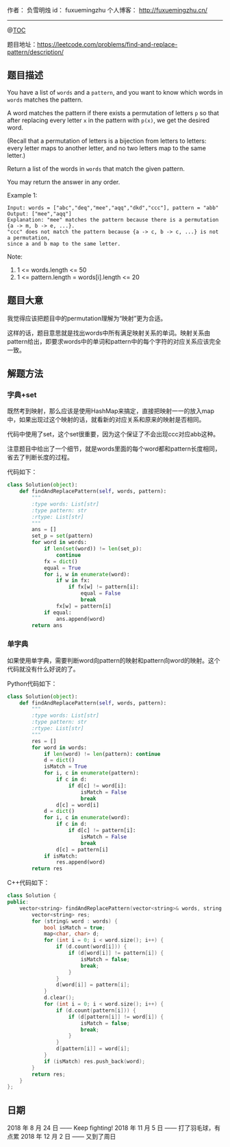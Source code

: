 
作者： 负雪明烛
id：	fuxuemingzhu
个人博客：	http://fuxuemingzhu.cn/

---
@[TOC](目录)

题目地址：https://leetcode.com/problems/find-and-replace-pattern/description/

## 题目描述

You have a list of ``words`` and a ``pattern``, and you want to know which words in ``words`` matches the pattern.

A word matches the pattern if there exists a permutation of letters ``p`` so that after replacing every letter ``x`` in the pattern with ``p(x)``, we get the desired word.

(Recall that a permutation of letters is a bijection from letters to letters: every letter maps to another letter, and no two letters map to the same letter.)

Return a list of the words in ``words`` that match the given pattern. 

You may return the answer in any order.

 

Example 1:

    Input: words = ["abc","deq","mee","aqq","dkd","ccc"], pattern = "abb"
    Output: ["mee","aqq"]
    Explanation: "mee" matches the pattern because there is a permutation {a -> m, b -> e, ...}. 
    "ccc" does not match the pattern because {a -> c, b -> c, ...} is not a permutation,
    since a and b map to the same letter.
 

Note:

1. 1 <= words.length <= 50
1. 1 <= pattern.length = words[i].length <= 20

## 题目大意

我觉得应该把题目中的permutation理解为“映射”更为合适。

这样的话，题目意思就是找出words中所有满足映射关系的单词。映射关系由pattern给出，即要求words中的单词和pattern中的每个字符的对应关系应该完全一致。

## 解题方法

### 字典+set

既然考到映射，那么应该是使用HashMap来搞定，直接把映射一一的放入map中，如果出现过这个映射的话，就看新的对应关系和原来的映射是否相同。

代码中使用了set，这个set很重要，因为这个保证了不会出现ccc对应abb这种。

注意题目中给出了一个细节，就是words里面的每个word都和pattern长度相同，省去了判断长度的过程。

代码如下：

```python
class Solution(object):
    def findAndReplacePattern(self, words, pattern):
        """
        :type words: List[str]
        :type pattern: str
        :rtype: List[str]
        """
        ans = []
        set_p = set(pattern)
        for word in words:
            if len(set(word)) != len(set_p):
                continue
            fx = dict()
            equal = True
            for i, w in enumerate(word):
                if w in fx:
                    if fx[w] != pattern[i]:
                        equal = False
                        break
                fx[w] = pattern[i]
            if equal:
                ans.append(word)
        return ans
```

### 单字典

如果使用单字典，需要判断word向pattern的映射和pattern向word的映射。这个代码就没有什么好说的了。

Python代码如下：

```python
class Solution(object):
    def findAndReplacePattern(self, words, pattern):
        """
        :type words: List[str]
        :type pattern: str
        :rtype: List[str]
        """
        res = []
        for word in words:
            if len(word) != len(pattern): continue
            d = dict()
            isMatch = True
            for i, c in enumerate(pattern):
                if c in d:
                    if d[c] != word[i]:
                        isMatch = False
                        break
                d[c] = word[i]
            d = dict()
            for i, c in enumerate(word):
                if c in d:
                    if d[c] != pattern[i]:
                        isMatch = False
                        break
                d[c] = pattern[i]
            if isMatch:
                res.append(word)
        return res
```

C++代码如下：

```cpp
class Solution {
public:
    vector<string> findAndReplacePattern(vector<string>& words, string pattern) {
        vector<string> res;
        for (string& word : words) {
            bool isMatch = true;
            map<char, char> d;
            for (int i = 0; i < word.size(); i++) {
                if (d.count(word[i])) {
                    if (d[word[i]] != pattern[i]) {
                        isMatch = false;
                        break;
                    }
                }
                d[word[i]] = pattern[i];
            }
            d.clear();
            for (int i = 0; i < word.size(); i++) {
                if (d.count(pattern[i])) {
                    if (d[pattern[i]] != word[i]) {
                        isMatch = false;
                        break;
                    }
                }
                d[pattern[i]] = word[i];
            }
            if (isMatch) res.push_back(word);
        }
        return res;
    }
};
```


## 日期

2018 年 8 月 24 日 —— Keep fighting!
2018 年 11 月 5 日 —— 打了羽毛球，有点累
2018 年 12 月 2 日 —— 又到了周日
